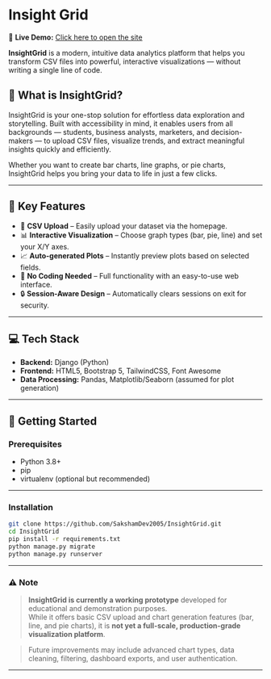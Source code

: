 # Insight Grid

🚀 **Live Demo:** [Click here to open the site](https://insightgrid.onrender.com/)

**InsightGrid** is a modern, intuitive data analytics platform that helps you transform CSV files into powerful, interactive visualizations — without writing a single line of code.

## 🚀 What is InsightGrid?

InsightGrid is your one-stop solution for effortless data exploration and storytelling. Built with accessibility in mind, it enables users from all backgrounds — students, business analysts, marketers, and decision-makers — to upload CSV files, visualize trends, and extract meaningful insights quickly and efficiently.

Whether you want to create bar charts, line graphs, or pie charts, InsightGrid helps you bring your data to life in just a few clicks.

---

## 🧠 Key Features

- 📁 **CSV Upload** – Easily upload your dataset via the homepage.
- 📊 **Interactive Visualization** – Choose graph types (bar, pie, line) and set your X/Y axes.
- 📈 **Auto-generated Plots** – Instantly preview plots based on selected fields.
- 🧩 **No Coding Needed** – Full functionality with an easy-to-use web interface.
- 🔒 **Session-Aware Design** – Automatically clears sessions on exit for security.

---

## 💻 Tech Stack

- **Backend:** Django (Python)
- **Frontend:** HTML5, Bootstrap 5, TailwindCSS, Font Awesome
- **Data Processing:** Pandas, Matplotlib/Seaborn (assumed for plot generation)

---

## 🔧 Getting Started

### Prerequisites

- Python 3.8+
- pip
- virtualenv (optional but recommended)

---

### Installation

```bash
git clone https://github.com/SakshamDev2005/InsightGrid.git
cd InsightGrid
pip install -r requirements.txt
python manage.py migrate
python manage.py runserver
```
---

### ⚠️ Note

> **InsightGrid is currently a working prototype** developed for educational and demonstration purposes.  
> While it offers basic CSV upload and chart generation features (bar, line, and pie charts), it is **not yet a full-scale, production-grade visualization platform**.

> Future improvements may include advanced chart types, data cleaning, filtering, dashboard exports, and user authentication.

---

